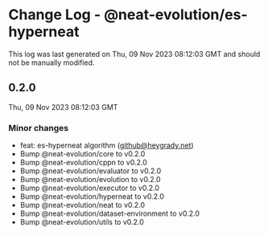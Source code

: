 # Change Log - @neat-evolution/es-hyperneat

This log was last generated on Thu, 09 Nov 2023 08:12:03 GMT and should not be manually modified.

<!-- Start content -->

## 0.2.0

Thu, 09 Nov 2023 08:12:03 GMT

### Minor changes

- feat: es-hyperneat algorithm (github@heygrady.net)
- Bump @neat-evolution/core to v0.2.0
- Bump @neat-evolution/cppn to v0.2.0
- Bump @neat-evolution/evaluator to v0.2.0
- Bump @neat-evolution/evolution to v0.2.0
- Bump @neat-evolution/executor to v0.2.0
- Bump @neat-evolution/hyperneat to v0.2.0
- Bump @neat-evolution/neat to v0.2.0
- Bump @neat-evolution/dataset-environment to v0.2.0
- Bump @neat-evolution/utils to v0.2.0
